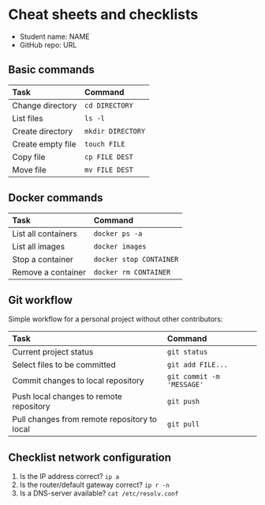 # Cheat sheets and checklists

- Student name: NAME
- GitHub repo: URL

## Basic commands

| Task              | Command           |
| :---------------- | :---------------- |
| Change directory  | `cd DIRECTORY`    |
| List files        | `ls -l`           |
| Create directory  | `mkdir DIRECTORY` |
| Create empty file | `touch FILE`      |
| Copy file         | `cp FILE DEST`    |
| Move file         | `mv FILE DEST`    |

## Docker commands

| Task                | Command                 |
| :------------------ | :---------------------- |
| List all containers | `docker ps -a`          |
| List all images     | `docker images`         |
| Stop a container    | `docker stop CONTAINER` |
| Remove a container  | `docker rm CONTAINER`   |

## Git workflow

Simple workflow for a personal project without other contributors:

| Task                                         | Command                   |
| :------------------------------------------- | :------------------------ |
| Current project status                       | `git status`              |
| Select files to be committed                 | `git add FILE...`         |
| Commit changes to local repository           | `git commit -m 'MESSAGE'` |
| Push local changes to remote repository      | `git push`                |
| Pull changes from remote repository to local | `git pull`                |

## Checklist network configuration

1. Is the IP address correct? `ip a`
2. Is the router/default gateway correct? `ip r -n`
3. Is a DNS-server available? `cat /etc/resolv.conf`
